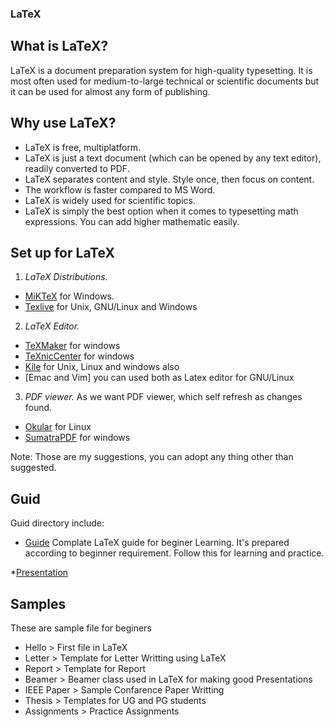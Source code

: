 ### LaTeX

## What is LaTeX?

LaTeX is a document preparation system for high-quality typesetting. It is most often used for medium-to-large technical or scientific documents but it can be used for almost any form of publishing.

## Why use LaTeX?

* LaTeX is free, multiplatform.
* LaTeX is just a text document (which can be opened by any text editor), readily converted to PDF.
* LaTeX separates content and style. Style once, then focus on content.
* The workflow is faster compared to MS Word.
* LaTeX is widely used for scientific topics.
* LaTeX is simply the best option when it comes to typesetting math expressions. You can add higher mathematic easily.


## Set up for LaTeX

1. *LaTeX Distributions.*
 - [MiKTeX](https://miktex.org/about) for Windows.
 - [Texlive](http://www.tug.org/texlive/) for Unix, GNU/Linux and Windows

2. *LaTeX Editor.*
 - [TeXMaker](http://www.xm1math.net/texmaker/) for windows
 - [TeXnicCenter](http://www.texniccenter.org/) for windows
 - [Kile](http://kile.sourceforge.net/) for Unix, Linux and windows also
 - [Emac and Vim] you can used both as Latex editor for GNU/Linux

3. *PDF viewer.*
 As we want PDF viewer, which self refresh as changes found.
 - [Okular](https://okular.kde.org/) for Linux
 - [SumatraPDF](https://www.sumatrapdfreader.org/) for windows

Note: Those are my suggestions, you can adopt any thing other than suggested.


## Guid
 Guid directory include:

* [Guide](https://github.com/digitronik/latex/blob/master/GUIDE/Guide.pdf) Complate LaTeX guide for beginer Learning. It's prepared according to beginner requirement. Follow this for learning and practice. 

*[Presentation](https://github.com/digitronik/latex/blob/master/GUIDE/Presentation.pdf)

## Samples
 These are sample file for beginers
* Hello > First file in LaTeX
* Letter > Template for Letter Writting using LaTeX
* Report > Template for Report 
* Beamer > Beamer class used in LaTeX for making good Presentations
* IEEE Paper > Sample Confarence Paper Writting
* Thesis > Templates for UG and PG students
* Assignments > Practice Assignments
